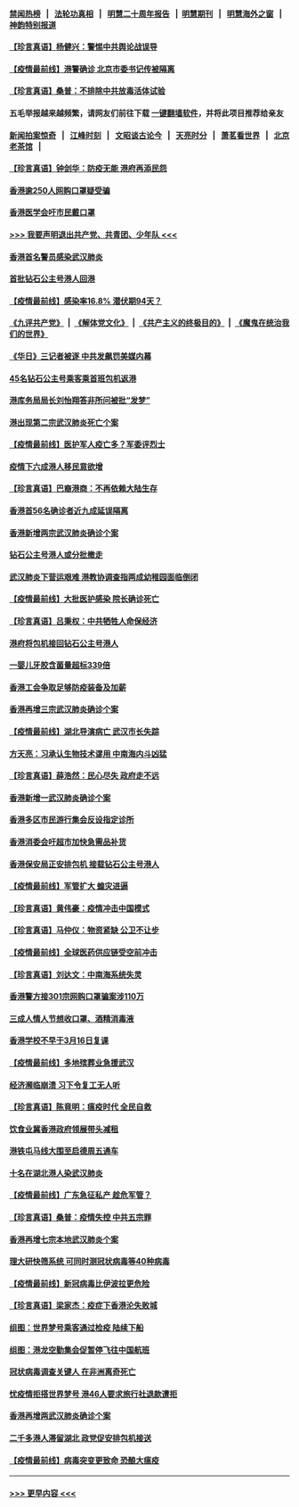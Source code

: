 #### [禁闻热榜](热点新闻.md?=0)  &nbsp;&nbsp;|&nbsp;&nbsp; [法轮功真相](https://github.com/gfw-breaker/truth/blob/master/README.md?=0) &nbsp;&nbsp;|&nbsp;&nbsp; [明慧二十周年报告](https://github.com/gfw-breaker/mh-reports/blob/master/README.md?=0) &nbsp;&nbsp;|&nbsp;&nbsp;[明慧期刊](https://github.com/gfw-breaker/mh-qikan) &nbsp;&nbsp;|&nbsp;&nbsp; [明慧海外之窗](https://github.com/gfw-breaker/mh-news/blob/master/README.md?=0) &nbsp;&nbsp;|&nbsp;&nbsp; [神韵特别报道](https://github.com/gfw-breaker/mh-news/blob/master/shenyun.md?=0)
#### [【珍言真语】杨健兴：警惕中共舆论战误导](../pages/nsc415/n11888131.md?t=02232301) 
#### [【疫情最前线】港警确诊 北京市委书记传被隔离](../pages/nsc415/n11886872.md?t=02232301) 
#### [【珍言真语】桑普：不排除中共放毒活体试验](../pages/nsc415/n11886832.md?t=02232301) 
#### 五毛举报越来越频繁，请网友们前往下载 [一键翻墙软件](https://github.com/gfw-breaker/ssr-accounts)，并将此项目推荐给亲友
#### [新闻拍案惊奇](https://github.com/gfw-breaker/banned-news/blob/master/pages/link4.md) &nbsp;&nbsp;|&nbsp;&nbsp; [江峰时刻](https://github.com/gfw-breaker/banned-news/blob/master/pages/link4.md) &nbsp;&nbsp;|&nbsp;&nbsp; [文昭谈古论今](https://github.com/gfw-breaker/banned-news/blob/master/pages/link4.md) &nbsp;&nbsp;|&nbsp;&nbsp; [天亮时分](https://github.com/gfw-breaker/banned-news/blob/master/pages/link4.md) &nbsp;&nbsp;|&nbsp;&nbsp; [萧茗看世界](https://github.com/gfw-breaker/banned-news/blob/master/pages/link4.md) &nbsp;&nbsp;|&nbsp;&nbsp; [北京老茶馆](https://github.com/gfw-breaker/banned-news/blob/master/pages/link4.md) &nbsp;&nbsp;|&nbsp;&nbsp; 
#### [【珍言真语】钟剑华：防疫无能 港府再添民怨](../pages/nsc415/n11884504.md?t=02232301) 
#### [香港逾250人网购口罩疑受骗](../pages/nsc415/n11884388.md?t=02232301) 
#### [香港医学会吁市民戴口罩](../pages/nsc415/n11884367.md?t=02232301) 
#### [>>> 我要声明退出共产党、共青团、少年队 <<<](https://github.com/begood0513/goodnews/blob/master/quit/letter.md) 
#### [香港首名警员感染武汉肺炎](../pages/nsc415/n11884357.md?t=02232301) 
#### [首批钻石公主号港人回港](../pages/nsc415/n11884333.md?t=02232301) 
#### [【疫情最前线】感染率16.8% 潜伏期94天？](../pages/nsc415/n11884256.md?t=02232301) 
#### [《九评共产党》](https://github.com/begood0513/9ping.md/blob/master/README.md) &nbsp;|&nbsp; [《解体党文化》](../../../../jtdwh.md/blob/master/README.md)  &nbsp;|&nbsp; [《共产主义的终极目的》](../../../../gczydzjmd.md/blob/master/README.md) &nbsp;|&nbsp; [《魔鬼在统治我们的世界》](../../../../mgztzwmdsj.md/blob/master/README.md) 
#### [《华日》三记者被逐 中共发飙罚美媒内幕](../pages/nsc415/n11884184.md?t=02232301) 
#### [45名钻石公主号乘客乘首班包机返港](../pages/nsc415/n11881770.md?t=02232301) 
#### [港库务局局长刘怡翔答非所问被批“发梦”](../pages/nsc415/n11881752.md?t=02232301) 
#### [港出现第二宗武汉肺炎死亡个案](../pages/nsc415/n11881736.md?t=02232301) 
#### [【疫情最前线】医护军人疫亡多？军委评烈士](../pages/nsc415/n11881655.md?t=02232301) 
#### [疫情下六成港人移民意欲增](../pages/nsc415/n11881699.md?t=02232301) 
#### [【珍言真语】巴裔港商：不再依赖大陆生存](../pages/nsc415/n11881126.md?t=02232301) 
#### [香港首56名确诊者近九成延误隔离](../pages/nsc415/n11879079.md?t=02232301) 
#### [香港新增两宗武汉肺炎确诊个案](../pages/nsc415/n11879064.md?t=02232301) 
#### [钻石公主号港人或分批撤走](../pages/nsc415/n11879029.md?t=02232301) 
#### [武汉肺炎下营运艰难 港教协调查指两成幼稚园面临倒闭](../pages/nsc415/n11878989.md?t=02232301) 
#### [【疫情最前线】大批医护感染 院长确诊死亡](../pages/nsc415/n11878595.md?t=02232301) 
#### [【珍言真语】吕秉权：中共牺牲人命保经济](../pages/nsc415/n11878390.md?t=02232301) 
#### [港府将包机接回钻石公主号港人](../pages/nsc415/n11876352.md?t=02232301) 
#### [一婴儿牙胶含菌量超标339倍](../pages/nsc415/n11876336.md?t=02232301) 
#### [香港工会争取足够防疫装备及加薪](../pages/nsc415/n11876313.md?t=02232301) 
#### [香港再增三宗武汉肺炎确诊个案](../pages/nsc415/n11876297.md?t=02232301) 
#### [【疫情最前线】湖北导演病亡 武汉市长失踪](../pages/nsc415/n11876272.md?t=02232301) 
#### [方天亮：习承认生物技术谬用 中南海内斗凶猛](../pages/nsc415/n11873679.md?t=02232301) 
#### [【珍言真语】薛浩然：民心尽失 政府走不远](../pages/nsc415/n11875838.md?t=02232301) 
#### [香港新增一武汉肺炎确诊个案](../pages/nsc415/n11874044.md?t=02232301) 
#### [香港多区市民游行集会反设指定诊所](../pages/nsc415/n11874017.md?t=02232301) 
#### [香港消委会吁超市加快急需品补货](../pages/nsc415/n11874003.md?t=02232301) 
#### [香港保安局正安排包机 接载钻石公主号港人](../pages/nsc415/n11873932.md?t=02232301) 
#### [【疫情最前线】军管扩大 蝗灾进逼](../pages/nsc415/n11873780.md?t=02232301) 
#### [【珍言真语】黄伟豪：疫情冲击中国模式](../pages/nsc415/n11873482.md?t=02232301) 
#### [【珍言真语】马仲仪：物资紧缺 公卫不让步](../pages/nsc415/n11872315.md?t=02232301) 
#### [【疫情最前线】全球医药供应链受空前冲击](../pages/nsc415/n11869614.md?t=02232301) 
#### [【珍言真语】刘达文：中南海系统失灵](../pages/nsc415/n11869465.md?t=02232301) 
#### [香港警方接301宗网购口罩骗案涉110万](../pages/nsc415/n11867572.md?t=02232301) 
#### [三成人情人节想收口罩、酒精消毒液](../pages/nsc415/n11867523.md?t=02232301) 
#### [香港学校不早于3月16日复课](../pages/nsc415/n11867498.md?t=02232301) 
#### [【疫情最前线】多地殡葬业急援武汉](../pages/nsc415/n11866914.md?t=02232301) 
#### [经济濒临崩溃 习下令复工无人听](../pages/nsc415/n11867269.md?t=02232301) 
#### [【珍言真语】陈竟明：瘟疫时代 全民自救](../pages/nsc415/n11866765.md?t=02232301) 
#### [饮食业冀香港政府领展带头减租](../pages/nsc415/n11864876.md?t=02232301) 
#### [港铁屯马线大围至启德周五通车](../pages/nsc415/n11864842.md?t=02232301) 
#### [十名在湖北港人染武汉肺炎](../pages/nsc415/n11864807.md?t=02232301) 
#### [【疫情最前线】广东急征私产 趁危军管？](../pages/nsc415/n11864205.md?t=02232301) 
#### [【珍言真语】桑普：疫情失控 中共五宗罪](../pages/nsc415/n11864157.md?t=02232301) 
#### [香港再增七宗本地武汉肺炎个案](../pages/nsc415/n11862405.md?t=02232301) 
#### [理大研快筛系统 可同时测冠状病毒等40种病毒](../pages/nsc415/n11862376.md?t=02232301) 
#### [【疫情最前线】新冠病毒比伊波拉更危险](../pages/nsc415/n11862199.md?t=02232301) 
#### [【珍言真语】梁家杰：疫症下香港沦失败城](../pages/nsc415/n11861588.md?t=02232301) 
#### [组图：世界梦号乘客通过检疫 陆续下船](../pages/nsc415/n11858302.md?t=02232301) 
#### [组图：港龙空勤集会促暂停飞往中国航班](../pages/nsc415/n11858190.md?t=02232301) 
#### [冠状病毒调查关键人 在非洲离奇死亡](../pages/nsc415/n11859798.md?t=02232301) 
#### [忧疫情拒搭世界梦号 港46人要求旅行社退款遭拒](../pages/nsc415/n11859849.md?t=02232301) 
#### [香港再增两武汉肺炎确诊个案](../pages/nsc415/n11859833.md?t=02232301) 
#### [二千多港人滞留湖北 政党促安排包机接送](../pages/nsc415/n11859831.md?t=02232301) 
#### [【疫情最前线】病毒突变更致命 恐酿大瘟疫](../pages/nsc415/n11859604.md?t=02232301) 

----
#### [ >>> 更早内容 <<< ](../indexes/nsc415-earlier.md)
